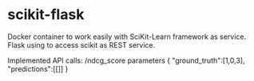 # scikit-flask

Docker container to work easily with SciKit-Learn framework as service. Flask using to access scikit as REST service.

Implemented API calls:
  /ndcg_score
  parameters
  {
    "ground_truth":[1,0,3],
    "predictions":[[]]
  }
  
